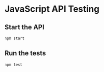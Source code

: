 # JavaScript API Testing

## Start the API
```
npm start
```

## Run the tests
``` bash
npm test
```